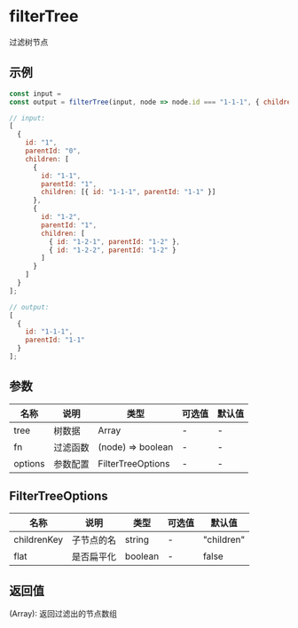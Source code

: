 # filterTree

过滤树节点

## 示例

```js
const input =
const output = filterTree(input, node => node.id === "1-1-1", { childrenKey: "children" });
```

```js
// input:
[
  {
    id: "1",
    parentId: "0",
    children: [
      {
        id: "1-1",
        parentId: "1",
        children: [{ id: "1-1-1", parentId: "1-1" }]
      },
      {
        id: "1-2",
        parentId: "1",
        children: [
          { id: "1-2-1", parentId: "1-2" },
          { id: "1-2-2", parentId: "1-2" }
        ]
      }
    ]
  }
];

// output:
[
  {
    id: "1-1-1",
    parentId: "1-1"
  }
];
```

## 参数

| 名称    | 说明     | 类型              | 可选值 | 默认值 |
| ------- | -------- | ----------------- | ------ | ------ |
| tree    | 树数据   | Array             | -      | -      |
| fn      | 过滤函数 | (node) => boolean | -      | -      |
| options | 参数配置 | FilterTreeOptions | -      | -      |

## FilterTreeOptions

| 名称        | 说明       | 类型    | 可选值 | 默认值     |
| ----------- | ---------- | ------- | ------ | ---------- |
| childrenKey | 子节点的名 | string  | -      | "children" |
| flat        | 是否扁平化 | boolean | -      | false      |

## 返回值

(Array): 返回过滤出的节点数组
